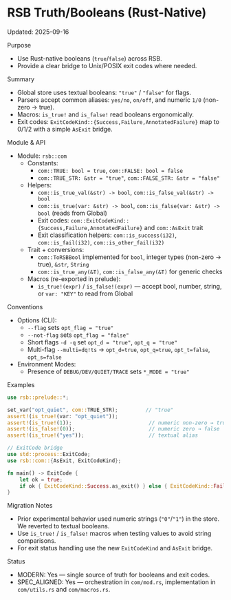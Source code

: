 # RSB Truth/Booleans (Rust-Native)

Updated: 2025-09-16

Purpose
- Use Rust-native booleans (`true`/`false`) across RSB.
- Provide a clear bridge to Unix/POSIX exit codes where needed.

Summary
- Global store uses textual booleans: `"true"` / `"false"` for flags.
- Parsers accept common aliases: `yes/no`, `on/off`, and numeric `1/0` (non-zero → true).
- Macros: `is_true!` and `is_false!` read booleans ergonomically.
- Exit codes: `ExitCodeKind::{Success,Failure,AnnotatedFailure}` map to 0/1/2 with a simple `AsExit` bridge.

Module & API
- Module: `rsb::com`
  - Constants:
    - `com::TRUE: bool = true`, `com::FALSE: bool = false`
    - `com::TRUE_STR: &str = "true"`, `com::FALSE_STR: &str = "false"`
  - Helpers:
    - `com::is_true_val(&str) -> bool`, `com::is_false_val(&str) -> bool`
    - `com::is_true(var: &str) -> bool`, `com::is_false(var: &str) -> bool` (reads from Global)
    - Exit codes: `com::ExitCodeKind::{Success,Failure,AnnotatedFailure}` and `com::AsExit` trait
    - Exit classification helpers: `com::is_success(i32)`, `com::is_fail(i32)`, `com::is_other_fail(i32)`
  - Trait + conversions:
    - `com::ToRSBBool` implemented for `bool`, integer types (non-zero → true), `&str`, `String`
    - `com::is_true_any(&T)`, `com::is_false_any(&T)` for generic checks
  - Macros (re-exported in prelude):
    - `is_true!(expr)` / `is_false!(expr)` — accept bool, number, string, or `var: "KEY"` to read from Global

Conventions
- Options (CLI):
  - `--flag` sets `opt_flag = "true"`
  - `--not-flag` sets `opt_flag = "false"`
  - Short flags `-d -q` set `opt_d = "true"`, `opt_q = "true"`
  - Multi-flag `--multi=dq!ts` → `opt_d=true`, `opt_q=true`, `opt_t=false`, `opt_s=false`
- Environment Modes:
  - Presence of `DEBUG/DEV/QUIET/TRACE` sets `*_MODE = "true"`

Examples
```rust
use rsb::prelude::*;

set_var("opt_quiet", com::TRUE_STR);         // "true"
assert!(is_true!(var: "opt_quiet"));
assert!(is_true!(1));                         // numeric non-zero → true
assert!(is_false!(0));                        // numeric zero → false
assert!(is_true!("yes"));                     // textual alias

// ExitCode bridge
use std::process::ExitCode;
use rsb::com::{AsExit, ExitCodeKind};

fn main() -> ExitCode {
    let ok = true;
    if ok { ExitCodeKind::Success.as_exit() } else { ExitCodeKind::Failure.as_exit() }
}
```

Migration Notes
- Prior experimental behavior used numeric strings (`"0"`/`"1"`) in the store. We reverted to textual booleans.
- Use `is_true!` / `is_false!` macros when testing values to avoid string comparisons.
- For exit status handling use the new `ExitCodeKind` and `AsExit` bridge.

Status
- MODERN: Yes — single source of truth for booleans and exit codes.
- SPEC_ALIGNED: Yes — orchestration in `com/mod.rs`, implementation in `com/utils.rs` and `com/macros.rs`.

